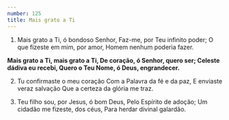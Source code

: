 ```yaml
---
number: 125
title: Mais grato a Ti
---
```


1. Mais grato a Ti, ó bondoso Senhor,
  Faz-me, por Teu infinito poder;
  O que fizeste em mim, por amor,
  Homem nenhum poderia fazer.

  __Mais grato a Ti, mais grato a Ti,
  De coração, ó Senhor, quero ser;
  Celeste dádiva eu recebi,
  Quero o Teu Nome, ó Deus, engrandecer.__

2. Tu confirmaste o meu coração
  Com a Palavra da fé e da paz,
  E enviaste veraz salvação
  Que a certeza da glória me traz.

3. Teu filho sou, por Jesus, ó bom Deus,
  Pelo Espírito de adoção;
  Um cidadão me fizeste, dos céus,
  Para herdar divinal galardão.
